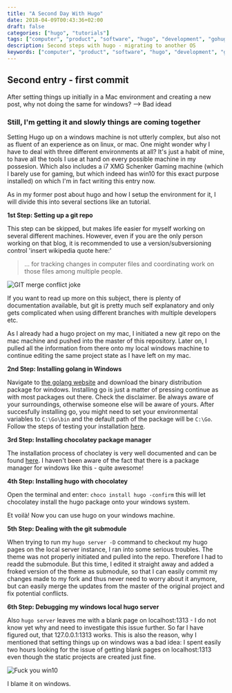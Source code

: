 ```yaml
---
title: "A Second Day With Hugo"
date: 2018-04-09T00:43:36+02:00
draft: false
categories: ["hugo", "tutorials"]
tags: ["computer", "product", "software", "hugo", "development", "gohugo", "golang"]
description: Second steps with hugo - migrating to another OS
keywords: ["computer", "product", "software", "hugo", "development", "gohugo", "win10", "windows"]
---
```


## Second entry - first commit
After setting things up initially in a Mac environment and creating a new post, why not doing the same for windows?
--> Bad idead
### Still, I'm getting it and slowly things are coming together
Setting Hugo up on a windows machine is not utterly complex, but also not as fluent of an experience as on linux, or mac. One might wonder why I have to deal with three different environments at all? It's just a habit of mine, to have all the tools I use at hand on every possible machine in my possesion. Which also includes a i7 XMG Schenker Gaming machine (which I barely use for gaming, but which indeed has win10 for this exact purpose installed) on which I'm in fact writing this entry now. 

As in my former post about hugo and how I setup the environment for it, I will divide this into several sections like an tutorial.

**1st Step: Setting up a git repo**

This step can be skipped, but makes life easier for myself working on several different machines. However, even if you are the only person working on that blog, it is recommended to use a version/subversioning control 'insert wikipedia quote here:' 

>... for tracking changes in computer files and coordinating work on those files among multiple people.

![GIT merge conflict joke](/images/onlydev.jpg)

If you want to read up more on this subject, there is plenty of documentation available, but git is pretty much self explanatory and only gets complicated when using different branches with multiple developers etc.

As I already had a hugo project on my mac, I initiated a new git repo on the mac machine and pushed into the master of this repository. Later on, I pulled all the information from there onto my local windows machine to continue editing the same project state as I have left on my mac.

**2nd Step: Installing golang in Windows**

Navigate to [the golang website](https://golang.org/) and download the binary distribution package for windows. Installing go is just a matter of pressing continue as with most packages out there. Check the disclaimer. Be always aware of your surroundings, otherwise someone else will be aware of yours. After succesfully installing go, you might need to set your environmental variables to `C:\Go\bin` and the default path of the package will be `C:\Go`. Follow the steps of testing your installation [here](https://golang.org/doc/install).

**3rd Step: Installing chocolatey package manager**

The installation process of choclatey is very well documented and can be found [here](https://chocolatey.org/install). I haven't been aware of the fact that there is a package manager for windows like this - quite awesome!

**4th Step: Installing hugo with chocolatey**

Open the terminal and enter:
````choco install hugo -confirm````
this will let chocolatey install the hugo package onto your windows system.

Et voilà! Now you can use hugo on your windows machine.

**5th Step: Dealing with the git submodule**

When trying to run my `hugo server -D` command to checkout my hugo pages on the local server instance, I ran into some serious troubles. The theme was not properly initiated and pulled into the repo. Therefore I had to readd the submodule. But this time, I edited it straight away and added a froked version of the theme as submodule, so that I can easily commit my changes made to my fork and thus never need to worry about it anymore, but can easily merge the updates from the master of the original project and fix potential conflicts.

**6th Step: Debugging my windows local hugo server**

Also `hugo server` leaves me with a blank page on localhost:1313 - I do not know yet why and need to investigate this issue further. So far I have figured out, that 127.0.0.1:1313 works. This is also the reason, why I mentioned that setting things up on windows was a bad idea: I spent easily two hours looking for the issue of getting blank pages on localhost:1313 even though the static projects are created just fine. 

![Fuck you win10](/images/stick_fuckyou.png)

I blame it on windows.